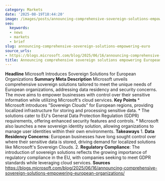 ```yaml
---
category: Markets
date: '2025-08-19T18:44:20'
image: /images/posts/announcing-comprehensive-sovereign-solutions-empowering-euro.jpg
seo:
  keywords:
  - news
  - markets
  - brief
slug: announcing-comprehensive-sovereign-solutions-empowering-euro
source_urls:
- https://blogs.microsoft.com/blog/2025/06/16/announcing-comprehensive-sovereign-solutions-empowering-european-organizations/
title: Announcing comprehensive sovereign solutions empowering European organizations
---
```


**Headline** Microsoft Introduces Sovereign Solutions for European Organizations  **Summary Meta Description** Microsoft unveils comprehensive sovereign solutions tailored to meet the unique needs of European organizations, addressing data residency and security concerns. The move aims to empower businesses with control over their sensitive information while utilizing Microsoft's cloud services.  **Key Points**  * Microsoft introduces "Sovereign Clouds" for European regions, providing localized infrastructure for storing and processing sensitive data. * The solutions cater to EU's General Data Protection Regulation (GDPR) requirements, offering enhanced security features and controls. * Microsoft also launches a new sovereign identity solution, allowing organizations to manage user identities within their own environments.  **Takeaways**  1. **Data Residency Concerns**: European businesses have long sought control over where their sensitive data is stored, driving demand for localized solutions like Microsoft's Sovereign Clouds. 2. **Regulatory Compliance**: The introduction of sovereign solutions reflects the growing importance of regulatory compliance in the EU, with companies seeking to meet GDPR standards while leveraging cloud services.  **Sources** https://blogs.microsoft.com/blog/2025/06/16/announcing-comprehensive-sovereign-solutions-empowering-european-organizations/